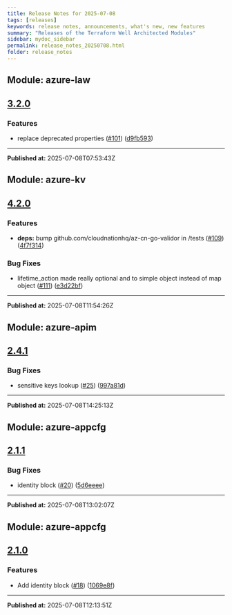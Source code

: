 ```yaml
---
title: Release Notes for 2025-07-08
tags: [releases]
keywords: release notes, announcements, what's new, new features
summary: "Releases of the Terraform Well Architected Modules"
sidebar: mydoc_sidebar
permalink: release_notes_20250708.html
folder: release_notes
---
```


## Module: azure-law
## [3.2.0](https://github.com/CloudNationHQ/terraform-azure-law/releases/tag/v3.2.0)


### Features

* replace deprecated properties ([#101](https://github.com/CloudNationHQ/terraform-azure-law/issues/101)) ([d9fb593](https://github.com/CloudNationHQ/terraform-azure-law/commit/d9fb593fa7287cf0c694dce61449f43c2b51d27b))

---

**Published at:** 2025-07-08T07:53:43Z

## Module: azure-kv
## [4.2.0](https://github.com/CloudNationHQ/terraform-azure-kv/releases/tag/v4.2.0)


### Features

* **deps:** bump github.com/cloudnationhq/az-cn-go-validor in /tests ([#109](https://github.com/CloudNationHQ/terraform-azure-kv/issues/109)) ([4f7f314](https://github.com/CloudNationHQ/terraform-azure-kv/commit/4f7f3147c2cb176d9886f80829b7307925f69694))


### Bug Fixes

* lifetime_action made really optional and to simple object instead of map object ([#111](https://github.com/CloudNationHQ/terraform-azure-kv/issues/111)) ([e3d22bf](https://github.com/CloudNationHQ/terraform-azure-kv/commit/e3d22bfde1ebc80697cc187347c06fb4033c0901))

---

**Published at:** 2025-07-08T11:54:26Z

## Module: azure-apim
## [2.4.1](https://github.com/CloudNationHQ/terraform-azure-apim/releases/tag/v2.4.1)


### Bug Fixes

* sensitive keys lookup ([#25](https://github.com/CloudNationHQ/terraform-azure-apim/issues/25)) ([997a81d](https://github.com/CloudNationHQ/terraform-azure-apim/commit/997a81d56cf5eacf87ccaa084123a9e04b15075e))

---

**Published at:** 2025-07-08T14:25:13Z

## Module: azure-appcfg
## [2.1.1](https://github.com/CloudNationHQ/terraform-azure-appcfg/releases/tag/v2.1.1)


### Bug Fixes

* identity block ([#20](https://github.com/CloudNationHQ/terraform-azure-appcfg/issues/20)) ([5d6eeee](https://github.com/CloudNationHQ/terraform-azure-appcfg/commit/5d6eeeedddf44d83328e27c5c64f2dce05a0658e))

---

**Published at:** 2025-07-08T13:02:07Z

## Module: azure-appcfg
## [2.1.0](https://github.com/CloudNationHQ/terraform-azure-appcfg/releases/tag/v2.1.0)


### Features

* Add identity block ([#18](https://github.com/CloudNationHQ/terraform-azure-appcfg/issues/18)) ([1069e8f](https://github.com/CloudNationHQ/terraform-azure-appcfg/commit/1069e8fcc62cf38e0a5a3983366cbf2d1f8bbd41))

---

**Published at:** 2025-07-08T12:13:51Z

